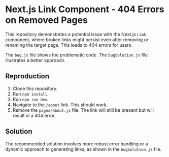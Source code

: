 # Next.js Link Component - 404 Errors on Removed Pages

This repository demonstrates a potential issue with the Next.js `Link` component, where broken links might persist even after removing or renaming the target page.  This leads to 404 errors for users.

The `bug.js` file shows the problematic code.  The `bugSolution.js` file illustrates a better approach.

## Reproduction

1. Clone this repository.
2. Run `npm install`.
3. Run `npm run dev`.
4. Navigate to the `/about` link.  This should work.
5. Remove the `pages/about.js` file.  The link will still be present but will result in a 404 error.  

## Solution

The recommended solution involves more robust error handling or a dynamic approach to generating links, as shown in the `bugSolution.js` file.